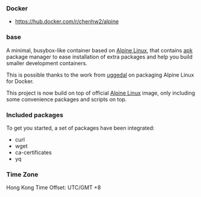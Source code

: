 ### Docker
- https://hub.docker.com/r/chenhw2/alpine

### base

A minimal, busybox-like container based on [Alpine Linux](http://alpinelinux.org/),
that contains [apk](http://wiki.alpinelinux.org/wiki/Alpine_Linux_package_management)
package manager to ease installation of extra packages and help you build
smaller development containers.

This is possible thanks to the work from [uggedal](https://github.com/uggedal)
on packaging Alpine Linux for Docker.

This project is now build on top of official [Alpine Linux](https://hub.docker.com/_/alpine/)
image, only including some convenience packages and scripts on top.

### Included packages

To get you started, a set of packages have been integrated:

- curl
- wget
- ca-certificates
- yq

### Time Zone
Hong Kong Time Offset: UTC/GMT +8
